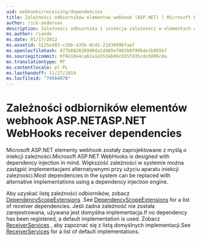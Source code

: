 ```yaml
---
uid: webhooks/receiving/dependencies
title: Zależności odbiorników elementów webhook (ASP.NET) | Microsoft Docs
author: rick-anderson
description: Zależności odbiornika i iniekcja zależności w elementach webhook ASP.NET.
ms.author: riande
ms.date: 01/17/2012
ms.assetid: 5125e483-c2bb-435b-8cd1-21d3499bfaaf
ms.openlocfilehash: 477b8828209d0da1d485ef883b0f99b4e1b9b5bf
ms.sourcegitcommit: 6f0e10e4ca61a1e5534b09c655fd35cdc6886c8a
ms.translationtype: MT
ms.contentlocale: pl-PL
ms.lasthandoff: 11/27/2019
ms.locfileid: "74564870"
---
```

# <a name="aspnet-webhooks-receiver-dependencies"></a><span data-ttu-id="f6ac8-103">Zależności odbiorników elementów webhook ASP.NET</span><span class="sxs-lookup"><span data-stu-id="f6ac8-103">ASP.NET WebHooks receiver dependencies</span></span>

<span data-ttu-id="f6ac8-104">Microsoft ASP.NET elementy webhook zostały zaprojektowane z myślą o iniekcji zależności.</span><span class="sxs-lookup"><span data-stu-id="f6ac8-104">Microsoft ASP.NET WebHooks is designed with dependency injection in mind.</span></span> <span data-ttu-id="f6ac8-105">Większość zależności w systemie można zastąpić implementacjami alternatywnymi przy użyciu aparatu iniekcji zależności.</span><span class="sxs-lookup"><span data-stu-id="f6ac8-105">Most dependencies in the system can be replaced with alternative implementations using a dependency injection engine.</span></span>

<span data-ttu-id="f6ac8-106">Aby uzyskać listę zależności odbiorników, zobacz [DependencyScopeExtensions](https://github.com/aspnet/aspnetWebHooks/blob/master/src/Microsoft.AspNet.WebHooks.Receivers/Extensions/DependencyScopeExtensions.cs) .</span><span class="sxs-lookup"><span data-stu-id="f6ac8-106">See [DependencyScopeExtensions](https://github.com/aspnet/aspnetWebHooks/blob/master/src/Microsoft.AspNet.WebHooks.Receivers/Extensions/DependencyScopeExtensions.cs) for a list of receiver dependencies.</span></span> <span data-ttu-id="f6ac8-107">Jeśli żadna zależność nie została zarejestrowana, używana jest domyślna implementacja.</span><span class="sxs-lookup"><span data-stu-id="f6ac8-107">If no dependency has been registered, a default implementation is used.</span></span> <span data-ttu-id="f6ac8-108">Zobacz [ReceiverServices](https://github.com/aspnet/aspnetWebHooks/blob/master/src/Microsoft.AspNet.WebHooks.Receivers/Services/ReceiverServices.cs) , aby zapoznać się z listą domyślnych implementacji.</span><span class="sxs-lookup"><span data-stu-id="f6ac8-108">See [ReceiverServices](https://github.com/aspnet/aspnetWebHooks/blob/master/src/Microsoft.AspNet.WebHooks.Receivers/Services/ReceiverServices.cs) for a list of default implementations.</span></span>
